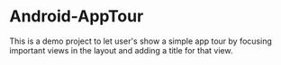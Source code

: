 # Android-AppTour
This is a demo project to let user's show a simple app tour by focusing important views in the layout and adding a title for that view.
